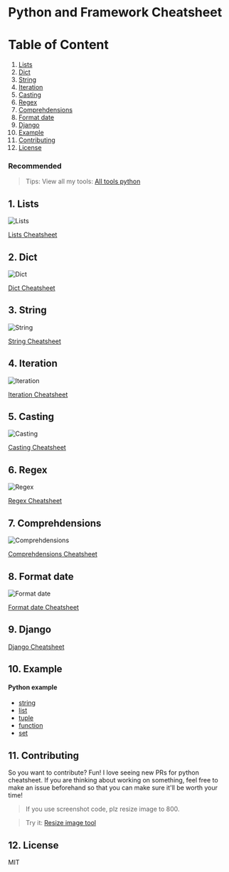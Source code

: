 # Python and Framework Cheatsheet

# Table of Content

1. [Lists](#1-lists)
2. [Dict](#2-dict)
3. [String](#3-string)
4. [Iteration](#4-iteration)
5. [Casting](#5-casting)
6. [Regex](#6-regex)
7. [Comprehdensions](#7-comprehdensions)
8. [Format date](#8-format-date)
9. [Django](#9-django)
10. [Example](#10-example)
11. [Contributing](#11-contributing)
12. [License](#12-license)

### Recommended
> Tips:
> View all my tools:
[All tools python](https://github.com/tuantvk/python-cheatsheet/tree/master/src/tools)

## 1. Lists

![Lists](https://github.com/tuantvk/python-cheatsheet/blob/master/assets/python/lists.png)

[Lists Cheatsheet](https://github.com/tuantvk/python-cheatsheet/blob/master/src/python/lists.md)

## 2. Dict

![Dict](https://github.com/tuantvk/python-cheatsheet/blob/master/assets/python/dict.png)

[Dict Cheatsheet](https://github.com/tuantvk/python-cheatsheet/blob/master/src/python/dict.md)

## 3. String

![String](https://github.com/tuantvk/python-cheatsheet/blob/master/assets/python/string.png)

[String Cheatsheet](https://github.com/tuantvk/python-cheatsheet/blob/master/src/python/string.md)

## 4. Iteration

![Iteration](https://github.com/tuantvk/python-cheatsheet/blob/master/assets/python/iteration.png)

[Iteration Cheatsheet](https://github.com/tuantvk/python-cheatsheet/blob/master/src/python/iteration.md)

## 5. Casting

![Casting](https://github.com/tuantvk/python-cheatsheet/blob/master/assets/python/casting.png)

[Casting Cheatsheet](https://github.com/tuantvk/python-cheatsheet/blob/master/src/python/casting.md)

## 6. Regex

![Regex](https://github.com/tuantvk/python-cheatsheet/blob/master/assets/python/regex.png)

[Regex Cheatsheet](https://github.com/tuantvk/python-cheatsheet/blob/master/src/python/regex.md)

## 7. Comprehdensions

![Comprehdensions](https://github.com/tuantvk/python-cheatsheet/blob/master/assets/python/comprehdensions.png)

[Comprehdensions Cheatsheet](https://github.com/tuantvk/python-cheatsheet/blob/master/src/python/comprehdensions.md)

## 8. Format date

![Format date](https://github.com/tuantvk/python-cheatsheet/blob/master/assets/python/format-date.png)

[Format date Cheatsheet](https://github.com/tuantvk/python-cheatsheet/blob/master/src/python/format-date.md)

## 9. Django

[Django Cheatsheet](https://github.com/tuantvk/python-cheatsheet/blob/master/src/django/django-basic.md)

## 10. Example

#### Python example

- [string](https://github.com/tuantvk/python-cheatsheet/blob/master/src/python-example/string.py)
- [list](https://github.com/tuantvk/python-cheatsheet/blob/master/src/python-example/list.py)
- [tuple](https://github.com/tuantvk/python-cheatsheet/blob/master/src/python-example/tuple.py)
- [function](https://github.com/tuantvk/python-cheatsheet/blob/master/src/python-example/function.py)
- [set](https://github.com/tuantvk/python-cheatsheet/blob/master/src/python-example/set.py)


## 11. Contributing

So you want to contribute? Fun! I love seeing new PRs for python cheatsheet. If you are thinking about working on something, feel free to make an issue beforehand so that you can make sure it'll be worth your time!

> If you use screenshot code, plz resize image to 800.

> Try it:
[Resize image tool](https://github.com/tuantvk/python-cheatsheet/blob/master/assets/python/resize.py)

## 12. License

MIT